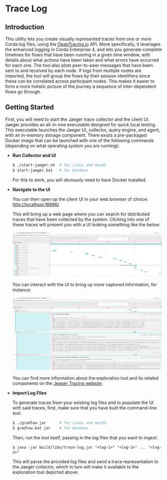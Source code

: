 # Trace Log

## Introduction

This utility lets you create visually represented traces from one or more
Corda log files, using the [OpenTracing.io](https://opentracing.io/) API.
More specifically, it leverages the enhanced logging in Corda Enterprise 4,
and lets you generate complete timelines for flows that have been running in
a given time window, with details about what actions have been taken and what
errors have occurred for each one. The tool also plots peer-to-peer messages
that have been sent to and received by each node. If logs from multiple nodes
are imported, the tool will group the flows by their session identifiers since
these can be correlated across participant nodes. This makes it easier to
form a more holistic picture of the journey a sequence of inter-dependent
flows go through.

## Getting Started

First, you will need to start the Jaeger trace collector and the client UI.
Jaeger provides an all-in-one executable designed for quick local
testing. This executable launches the Jaeger UI, collector, query engine, and
agent, with an in-memory storage component. There exists a pre-packaged
Docker image that can be launched with one of the following commands
(depending on what operating system you are running):

 * **Run Collector and UI**

    ```bash
    $ ./start-jaeger.sh  # for Linux and macOS
    $ start-jaeger.bat   # for Windows
    ```

    For this to work, you will obviously need to have Docker installed.

 * **Navigate to the UI**

    You can then open up the client UI in your web browser of choice:
    [http://localhost:16686/](http://localhost:16686/search)

    This will bring up a web page where you can search for distributed traces
    that have been collected by the system. Clicking into one of these traces
    will present you with a UI looking something like the below:

    ![image](gfx/sample-trace.png)

    You can interact with the UI to bring up more captured information, for instance:

    ![image](gfx/trace-with-details.png)

    You can find more information about the exploration tool and its related
    components on the [Jeager Tracing website](https://www.jaegertracing.io/docs/1.11/).

* **Import Log Files**

    To generate traces from your existing log files and to populate the UI with said
    traces, first, make sure that you have built the command-line tool:

    ```bash
    $ ./gradlew jar      # for Linux and macOS
    $ gradlew.bat jar    # for Windows
    ```

    Then, run the tool itself, passing in the log files that you want to ingest:

    ```
    $ java -jar build/libs/trace-log.jar "<log-1>" "<log-2>" ... "<log-n>"
    ```

    This will parse the provided log files and send a trace representation to the
    Jaeger collector, which in turn will make it available to the exploration tool
    depicted above.